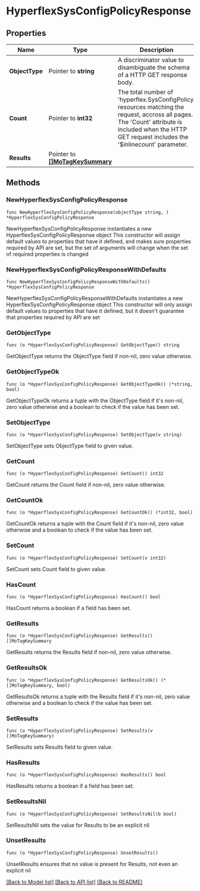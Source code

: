 # HyperflexSysConfigPolicyResponse

## Properties

Name | Type | Description | Notes
------------ | ------------- | ------------- | -------------
**ObjectType** | Pointer to **string** | A discriminator value to disambiguate the schema of a HTTP GET response body. | 
**Count** | Pointer to **int32** | The total number of &#39;hyperflex.SysConfigPolicy&#39; resources matching the request, accross all pages. The &#39;Count&#39; attribute is included when the HTTP GET request includes the &#39;$inlinecount&#39; parameter. | [optional] 
**Results** | Pointer to [**[]MoTagKeySummary**](MoTagKeySummary.md) |  | [optional] 

## Methods

### NewHyperflexSysConfigPolicyResponse

`func NewHyperflexSysConfigPolicyResponse(objectType string, ) *HyperflexSysConfigPolicyResponse`

NewHyperflexSysConfigPolicyResponse instantiates a new HyperflexSysConfigPolicyResponse object
This constructor will assign default values to properties that have it defined,
and makes sure properties required by API are set, but the set of arguments
will change when the set of required properties is changed

### NewHyperflexSysConfigPolicyResponseWithDefaults

`func NewHyperflexSysConfigPolicyResponseWithDefaults() *HyperflexSysConfigPolicyResponse`

NewHyperflexSysConfigPolicyResponseWithDefaults instantiates a new HyperflexSysConfigPolicyResponse object
This constructor will only assign default values to properties that have it defined,
but it doesn't guarantee that properties required by API are set

### GetObjectType

`func (o *HyperflexSysConfigPolicyResponse) GetObjectType() string`

GetObjectType returns the ObjectType field if non-nil, zero value otherwise.

### GetObjectTypeOk

`func (o *HyperflexSysConfigPolicyResponse) GetObjectTypeOk() (*string, bool)`

GetObjectTypeOk returns a tuple with the ObjectType field if it's non-nil, zero value otherwise
and a boolean to check if the value has been set.

### SetObjectType

`func (o *HyperflexSysConfigPolicyResponse) SetObjectType(v string)`

SetObjectType sets ObjectType field to given value.


### GetCount

`func (o *HyperflexSysConfigPolicyResponse) GetCount() int32`

GetCount returns the Count field if non-nil, zero value otherwise.

### GetCountOk

`func (o *HyperflexSysConfigPolicyResponse) GetCountOk() (*int32, bool)`

GetCountOk returns a tuple with the Count field if it's non-nil, zero value otherwise
and a boolean to check if the value has been set.

### SetCount

`func (o *HyperflexSysConfigPolicyResponse) SetCount(v int32)`

SetCount sets Count field to given value.

### HasCount

`func (o *HyperflexSysConfigPolicyResponse) HasCount() bool`

HasCount returns a boolean if a field has been set.

### GetResults

`func (o *HyperflexSysConfigPolicyResponse) GetResults() []MoTagKeySummary`

GetResults returns the Results field if non-nil, zero value otherwise.

### GetResultsOk

`func (o *HyperflexSysConfigPolicyResponse) GetResultsOk() (*[]MoTagKeySummary, bool)`

GetResultsOk returns a tuple with the Results field if it's non-nil, zero value otherwise
and a boolean to check if the value has been set.

### SetResults

`func (o *HyperflexSysConfigPolicyResponse) SetResults(v []MoTagKeySummary)`

SetResults sets Results field to given value.

### HasResults

`func (o *HyperflexSysConfigPolicyResponse) HasResults() bool`

HasResults returns a boolean if a field has been set.

### SetResultsNil

`func (o *HyperflexSysConfigPolicyResponse) SetResultsNil(b bool)`

 SetResultsNil sets the value for Results to be an explicit nil

### UnsetResults
`func (o *HyperflexSysConfigPolicyResponse) UnsetResults()`

UnsetResults ensures that no value is present for Results, not even an explicit nil

[[Back to Model list]](../README.md#documentation-for-models) [[Back to API list]](../README.md#documentation-for-api-endpoints) [[Back to README]](../README.md)


